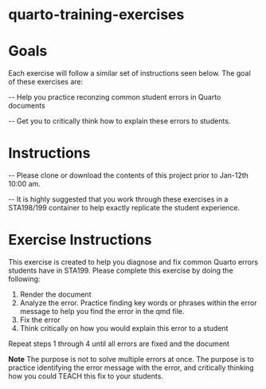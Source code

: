 # quarto-training-exercises

# Goals

Each exercise will follow a similar set of instructions seen below. The goal of these exercises are: 

-- Help you practice reconzing common student errors in Quarto documents 

-- Get you to critically think how to explain these errors to students. 

# Instructions

-- Please clone or download the contents of this project prior to Jan-12th 10:00 am. 

-- It is highly suggested that you work through these exercises in a STA198/199 container to help exactly replicate the student experience. 

# Exercise Instructions 

This exercise is created to help you diagnose and fix common Quarto errors students have in STA199. Please complete this exercise by doing the following:

1.  Render the document
2.  Analyze the error. Practice finding key words or phrases within the error message to help you find the error in the qmd file.
3.  Fix the error
4.  Think critically on how you would explain this error to a student

Repeat steps 1 through 4 until all errors are fixed and the document

**Note** The purpose is not to solve multiple errors at once. The purpose is to practice identifying the error message with the error, and critically thinking how you could TEACH this fix to your students.

